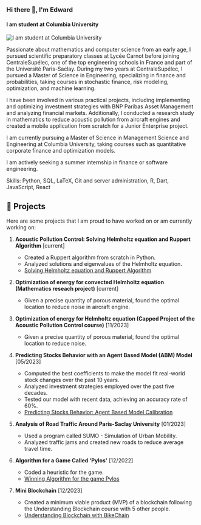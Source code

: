 ### Hi there 👋, I'm Edward
#### I am student at Columbia University
![I am student at Columbia University](https://images.collegedunia.com/public/college_data/images/studyabroad/appImage/college_1711_29-14:57_Columbia_University.jpeg)

Passionate about mathematics and computer science from an early age, I pursued scientific preparatory classes at Lycée Carnot before joining CentraleSupélec, one of the top engineering schools in France and part of the Université Paris-Saclay. During my two years at CentraleSupélec, I pursued a Master of Science in Engineering, specializing in finance and probabilities, taking courses in stochastic finance, risk modeling, optimization, and machine learning.

I have been involved in various practical projects, including implementing and optimizing investment strategies with BNP Paribas Asset Management and analyzing financial markets. Additionally, I conducted a research study in mathematics to reduce acoustic pollution from aircraft engines and created a mobile application from scratch for a Junior Enterprise project.

I am currently pursuing a Master of Science in Management Science and Engineering at Columbia University, taking courses such as quantitative corporate finance and optimization models.

I am actively seeking a summer internship in finance or software engineering.

Skills: Python, SQL, LaTeX, Git and server administration, R, Dart, JavaScript, React 

## 🚀 Projects

Here are some projects that I am proud to have worked on or am currently working on:

1. **Acoustic Pollution Control: Solving Helmholtz equation and Ruppert Algorithm** [current]
   - Created a Ruppert algorithm from scratch in Python.
   - Analyzed solutions and eigenvalues of the Helmholtz equation.
   - [Solving Helmholtz equation and Ruppert Algorithm](https://github.com/edward-lucyszyn/acoustic-pollution-control)
  
2. **Optimization of energy for convected Helmholtz equation (Mathematics reseach project)** [current]
   - Given a precise quantity of porous material, found the optimal location to reduce noise in aircraft engine.

3. **Optimization of energy for Helmholtz equation (Capped Project of the Acoustic Pollution Control course)** [11/2023]
   - Given a precise quantity of porous material, found the optimal location to reduce noise.

4. **Predicting Stocks Behavior with an Agent Based Model (ABM) Model** [05/2023]
   - Computed the best coefficients to make the model fit real-world stock changes over the past 10 years.
   - Analyzed investment strategies employed over the past five decades.
   - Tested our model with recent data, achieving an accuracy rate of 60%.
   - [Predicting Stocks Behavior: Agent Based Model Calibration](https://github.com/edward-lucyszyn/agent-based-model-calibration)

5. **Analysis of Road Traffic Around Paris-Saclay University** [01/2023]
   - Used a program called SUMO - Simulation of Urban Mobility.
   - Analyzed traffic jams and created new roads to reduce average travel time.

6. **Algorithm for a Game Called 'Pylos'** [12/2022]
   - Coded a heuristic for the game.
   - [Winning Algorithm for the game Pylos](https://github.com/edward-lucyszyn/algorithm-for-pylos)

7. **Mini Blockchain** [12/2023]
   - Created a minimum viable product (MVP) of a blockchain following the Understanding Blockchain course with 5 other people.
   - [Understanding Blockchain with BikeChain](https://github.com/edward-lucyszyn/understand-blockchain-project)
